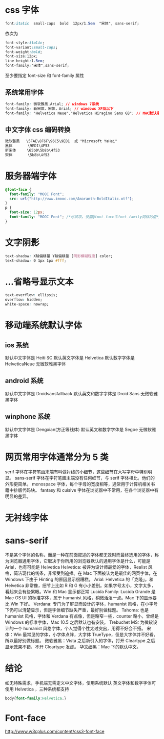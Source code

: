 # css 字体

```css
font:italic  small-caps  bold  12px/1.5em  "宋体", sans-serif;
```

依次为

```css
font-style:italic;
font-variant:small-caps;
font-weight:bold;
font-size:12px;
line-height:1.5em;
font-family:"宋体",sans-serif;
```

至少要指定 font-size 和 font-family 属性

## 系统常用字体

```css
font-family: 微软雅黑,Arial; // windows 7系统
font-family: 新宋体，宋体，Arial; // windows XP及以下
font-family: "Helvetica Neue","Helvetica Hiragino Sans GB"; // MAC默认字体
```

## 中文字体 css 编码转换

```css
微软雅黑   \5FAE\8F6F\96C5\9ED1  或 "Microsoft YaHei"
黑体       \9ED1\4F53
新宋体     \65b0\5b8b\4f53
宋体       \5b8b\4f53
```

# 服务器端字体

```css
@font-face {
  font-family: "MOOC Font";
  src: url("http://www.imooc.com/Amaranth-BoldItalic.otf");
}
p {
  font-size: 12px;
  font-family: "MOOC Font"; /*必须项，设置@font-face中font-family同样的值*/
}
```

# 文字阴影

```css
text-shadow: X轴偏移量 Y轴偏移量 [阴影模糊程度] color;
text-shadow: 0 1px 1px #fff;
```

# ...省略号显示文本

```css
text-overflow: ellipsis;
overflow: hidden;
white-space: nowrap;
```

# 移动端系统默认字体

## ios 系统

默认中文字体是 Heiti SC
默认英文字体是 Helvetica
默认数字字体是 HelveticaNeue
无微软雅黑字体

## android 系统

默认中文字体是 Droidsansfallback
默认英文和数字字体是 Droid Sans
无微软雅黑字体

## winphone 系统

默认中文字体是 Dengxian(方正等线体)
默认英文和数字字体是 Segoe
无微软雅黑字体

# 网页常用字体通常分为 5 类

serif 字体在字符笔画末端有叫做衬线的小细节，这些细节在大写字母中特别明显。
sans-serif 字体在字符笔画末端没有任何细节，与 serif 字体相比，他们的外形更简单。
monospace 字体，每个字母的宽度相等，通常用于计算机相关书籍中排版代码块。
fantasy 和 cuisive 字体在浏览器中不常用，在各个浏览器中有明显的差异。

# 无衬线字体

# sans-serif

不是某个字体的名称，而是一种在前面叙述的字体都无效时而最终选用的字体，称为浏览器通用字体，它取决于你所用的浏览器默认的通用字体是什么，可能是 Arial，也有可能是 Helvetica
Helvetica: 被评为设计师最爱的字体，Realist 风格，简洁现代的线条，非常受到追捧。在 Mac 下面被认为是最佳的网页字体，在 Windows 下由于 Hinting 的原因显示很糟糕。
Arial: Helvetica 的「克隆」，和 Helvetica 非常像，细节上比如 R 和 G 有小小差别。如果字号太小，文字太多，看起来会有些累眼。Win 和 Mac 显示都正常
Lucida Family: Lucida Grande 是 Mac OS UI 的标准字体，属于 humanist 风格，稍微活泼一点。Mac 下的显示要比 Win 下好。
Verdana: 专门为了屏显而设计的字体，humanist 风格，在小字号下仍可以清楚显示，但是字体细节缺失严重，最好别做标题。
Tahoma: 也是 humanist 风格，字体和 Verdana 有点像，但是略窄一些，counter 略小，曾经是 Windows 的标准字体，Mac 10.5 之后默认也有安装。
Trebuchet MS: 为微软设计的一个 humanist 风格字体，个人觉得个性太过突出，用得不好会不搭。
宋体：Win 最常见的字体，小字体点阵，大字体 TrueType，但是大字体并不好看，所以最好别做标题。
微软雅黑：Vista 之后新引入的字体，打开 Cleartype 之后显示效果不错，不开 Cleartype 发虚。
华文细黑：Mac 下的默认中文。

# 结论

如无特殊需求，手机端无需定义中文字体，使用系统默认
英文字体和数字字体可使用 Helvetica ，三种系统都支持

```css
body{font-family:Helvetica;}
```

# Font-face

http://www.w3cplus.com/content/css3-font-face
